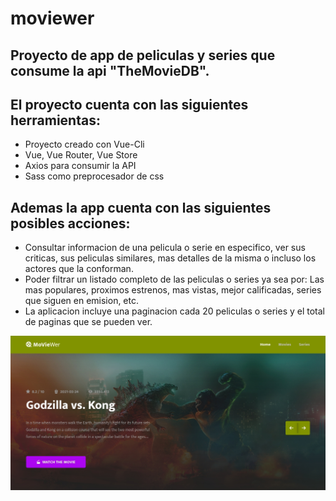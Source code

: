 # moviewer

## Proyecto de app de peliculas y series que consume la api "TheMovieDB".

## El proyecto cuenta con las siguientes herramientas:

* Proyecto creado con Vue-Cli
* Vue, Vue Router, Vue Store
* Axios para consumir la API
* Sass como preprocesador de css

## Ademas la app cuenta con las siguientes posibles acciones:

* Consultar informacion de una pelicula o serie en especifico, ver sus criticas, sus peliculas similares, mas detalles de la misma o incluso los actores que la conforman.
* Poder filtrar un listado completo de las peliculas o series ya sea por: Las mas populares, proximos estrenos, mas vistas, mejor calificadas, series que siguen en emision, etc.
* La aplicacion incluye una paginacion cada 20 peliculas o series y el total de paginas que se pueden ver.

![Ejemplo de la aplicacion](./example.jpg)
